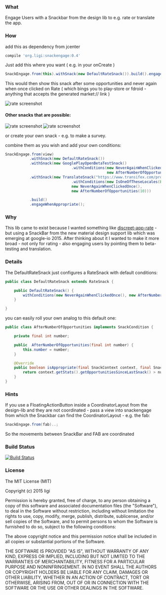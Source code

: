 ### What

Engage Users with a Snackbar from the design lib to e.g. rate or translate the app.

### How

add this as dependency from jcenter
```groovy
compile 'org.ligi:snackengage:0.4'
```

Just add this where you want ( e.g. in your onCreate )

```java
SnackEngage.from(this).withSnack(new DefaultRateSnack()).build().engageWhenAppropriate();
```

This would then show this snack after some opportunities and never again when once clicked on Rate ( which bings you to play-store or fdroid - anything that accepts the generated market:// link )

![rate screenshot](doc/screenshots/rate_small.png)

#### Other snacks that are possible:
![rate screenshot](doc/screenshots/betatest_small.png) ![rate screenshot](doc/screenshots/translate_small.png)

or create your own snack - e.g. to make a survey. 

combine them as you wish and add your own conditions:

```java
SnackEngage.from(view)
           .withSnack(new DefaultRateSnack())
           .withSnack(new GooglePlayOpenBetaTestSnack()
                              .withConditions(new NeverAgainWhenClickedOnce(),
                                              new AfterNumberOfOpportunities(42)))
           .withSnack(new TranslateSnack("https://www.transifex.com/projects/p/snackengage")
                              .withConditions(new IsOneOfTheseLocales(Locale.CANADA),
                              new NeverAgainWhenClickedOnce(),
                              new AfterNumberOfOpportunities(10)))

           .build()
           .engageWhenAppropriate();
```

### Why

This lib came to exist because I wanted something like [discreet-app-rate](https://github.com/PomepuyN/discreet-app-rate) - but using a SnackBar from the new material design support lib which was emerging at google-io 2015.
After thinking about it I wanted to make it more broad - not only for rating - also engaging users by pointing them to beta-testing and translation.

### Details

The DefaultRateSnack just configures a RateSnack with default conditions:

```java
public class DefaultRateSnack extends RateSnack {

    public DefaultRateSnack() {
        withConditions(new NeverAgainWhenClickedOnce(), new AfterNumberOfOpportunities(5));
    }

}
```

you can easily roll your own analog to this default one:

```java
public class AfterNumberOfOpportunities implements SnackCondition {

    private final int number;

    public  AfterNumberOfOpportunities(final int number) {
        this.number = number;
    }

    @Override
    public boolean isAppropriate(final SnackContext context, final Snack snack) {
        return context.getStats().getOpportunitiesSinceLastSnack() > number;
    }
}
```

### Hints

If you use a FloatingActionButton inside a CoordinatorLayout from the design-lib and they are not coordinated - pass a view into snackengage from which the Snackbar can find the CoordinatorLayout - e.g. the fab:

```java
SnackEngage.from(fab)..;
```

So the movements between SnackBar and FAB are coordinated

### Build Status

[![Build Status](https://snap-ci.com/ligi/SnackEngage/branch/master/build_image)](https://snap-ci.com/ligi/SnackEngage/branch/master)

### License 
The MIT License (MIT)

Copyright (c) 2015 ligi

Permission is hereby granted, free of charge, to any person obtaining a copy
of this software and associated documentation files (the "Software"), to deal
in the Software without restriction, including without limitation the rights
to use, copy, modify, merge, publish, distribute, sublicense, and/or sell
copies of the Software, and to permit persons to whom the Software is
furnished to do so, subject to the following conditions:

The above copyright notice and this permission notice shall be included in all
copies or substantial portions of the Software.

THE SOFTWARE IS PROVIDED "AS IS", WITHOUT WARRANTY OF ANY KIND, EXPRESS OR
IMPLIED, INCLUDING BUT NOT LIMITED TO THE WARRANTIES OF MERCHANTABILITY,
FITNESS FOR A PARTICULAR PURPOSE AND NONINFRINGEMENT. IN NO EVENT SHALL THE
AUTHORS OR COPYRIGHT HOLDERS BE LIABLE FOR ANY CLAIM, DAMAGES OR OTHER
LIABILITY, WHETHER IN AN ACTION OF CONTRACT, TORT OR OTHERWISE, ARISING FROM,
OUT OF OR IN CONNECTION WITH THE SOFTWARE OR THE USE OR OTHER DEALINGS IN THE
SOFTWARE.


